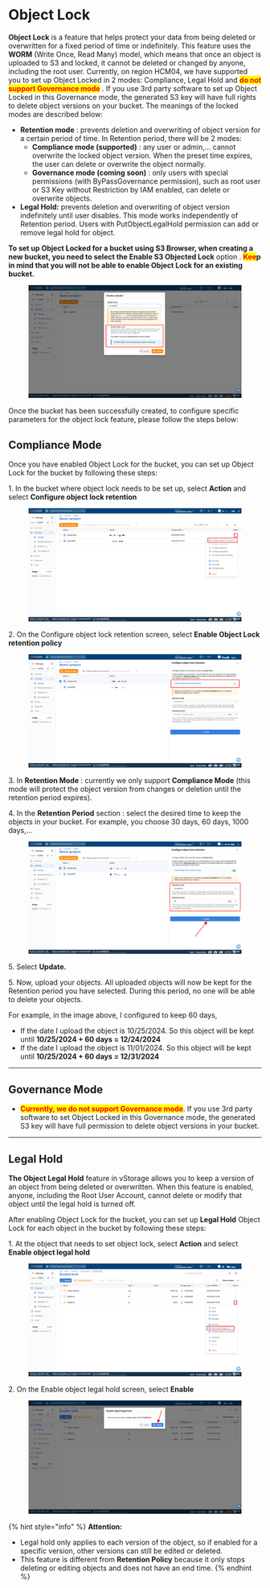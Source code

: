 # Object Lock

**Object Lock** is a feature that helps protect your data from being deleted or overwritten for a fixed period of time or indefinitely. This feature uses the **WORM** (Write Once, Read Many) model, which means that once an object is uploaded to S3 and locked, it cannot be deleted or changed by anyone, including the root user. Currently, on region HCM04, we have supported you to set up Object Locked in 2 modes: Compliance, Legal Hold and <mark style="color:red;">**do not support Governance mode**</mark> . If you use 3rd party software to set up Object Locked in this Governance mode, the generated S3 key will have full rights to delete object versions on your bucket. The meanings of the locked modes are described below:

* **Retention mode** : prevents deletion and overwriting of object version for a certain period of time. In Retention period, there will be 2 modes:
  * **Compliance mode (supported)** : any user or admin,… cannot overwrite the locked object version. When the preset time expires, the user can delete or overwrite the object normally.
  * **Governance mode (coming soon)** : only users with special permissions (with ByPassGovernance permission), such as root user or S3 Key without Restriction by IAM enabled, can delete or overwrite objects.
* **Legal Hold:** prevents deletion and overwriting of object version indefinitely until user disables. This mode works independently of Retention period. Users with PutObjectLegalHold permission can add or remove legal hold for object.

**To set up Object Locked for a bucket using S3 Browser, when creating a new bucket, you need to select the Enable S3 Objected Lock** option . <mark style="color:red;">**Kee**</mark>**p in mind that you will not be able to enable Object Lock for an existing bucket.**

<figure><img src="../../../../../../.gitbook/assets/image (35) (1) (1) (1).png" alt=""><figcaption></figcaption></figure>

Once the bucket has been successfully created, to configure specific parameters for the object lock feature, please follow the steps below:

## Compliance Mode <a href="#compliance-mode" id="compliance-mode"></a>

Once you have enabled Object Lock for the bucket, you can set up Object Lock for the bucket by following these steps:

1\. In the bucket where object lock needs to be set up, select **Action** and select **Configure object lock retention**

<figure><img src="../../../../../../.gitbook/assets/image (36) (1) (1) (1).png" alt=""><figcaption></figcaption></figure>

2\. On the Configure object lock retention screen, select **Enable Object Lock retention policy**

<figure><img src="../../../../../../.gitbook/assets/image (37) (1) (1) (1).png" alt=""><figcaption></figcaption></figure>

3\. In **Retention Mode** : currently we only support **Compliance Mode** (this mode will protect the object version from changes or deletion until the retention period expires).

4\. In the **Retention Period** section : select the desired time to keep the objects in your bucket. For example, you choose 30 days, 60 days, 1000 days,...

<figure><img src="../../../../../../.gitbook/assets/image (38) (1) (1) (1).png" alt=""><figcaption></figcaption></figure>

5\. Select **Update.**

5\. Now, upload your objects. All uploaded objects will now be kept for the Retention period you have selected. During this period, no one will be able to delete your objects.

For example, in the image above, I configured to keep 60 days,

* If the date I upload the object is 10/25/2024. So this object will be kept until **10/25/2024 + 60 days = 12/24/2024**
* If the date I upload the object is 11/01/2024. So this object will be kept until **10/25/2024 + 60 days = 12/31/2024**

***

## Governance Mode <a href="#governance-mode" id="governance-mode"></a>

* <mark style="color:red;">**Currently, we do not support Governance mode**</mark>. If you use 3rd party software to set Object Locked in this Governance mode, the generated S3 key will have full permission to delete object versions in your bucket.

***

## **Legal Hold** <a href="#legal-hold" id="legal-hold"></a>

**The Object Legal Hold** feature in vStorage allows you to keep a version of an object from being deleted or overwritten. When this feature is enabled, anyone, including the Root User Account, cannot delete or modify that object until the legal hold is turned off.

After enabling Object Lock for the bucket, you can set up **Legal Hold** Object Lock for each object in the bucket by following these steps:

1\. At the object that needs to set object lock, select **Action** and select **Enable object legal hold**

<figure><img src="../../../../../../.gitbook/assets/image (39) (1) (1) (1).png" alt=""><figcaption></figcaption></figure>

2\. On the Enable object legal hold screen, select **Enable**

<figure><img src="../../../../../../.gitbook/assets/image (40) (1).png" alt=""><figcaption></figcaption></figure>

{% hint style="info" %}
**Attention:**

* Legal hold only applies to each version of the object, so if enabled for a specific version, other versions can still be edited or deleted.
* This feature is different from **Retention Policy** because it only stops deleting or editing objects and does not have an end time.
{% endhint %}
